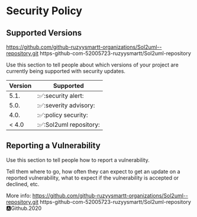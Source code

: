 # Security Policy

## Supported Versions
https://github.com/github-ruzyysmartt-organizations/Sol2uml--repository.git
https-github-com-52005723-ruzyysmartt/Sol2uml-repository

Use this section to tell people about which versions of your project are
currently being supported with security updates.

| Version |      Supported          |
| ------- | ----------------------- |
| 5.1.    | :✅:security alert:     |
| 5.0.    | :✅:severity advisory:  |               
| 4.0.    | :✅:policy security:    |   
| < 4.0   | :✅:Sol2uml repository: |                

## Reporting a Vulnerability

Use this section to tell people how to report a vulnerability.

Tell them where to go, how often they can expect to get an update on a
reported vulnerability, what to expect if the vulnerability is accepted or
declined, etc.

More info:
https://github.com/github-ruzyysmartt-organizations/Sol2uml--repository.git
https-github-com-52005723-ruzyysmartt/Sol2uml-repository
🅰️Github.2020
